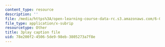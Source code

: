 ```yaml
---
content_type: resource
description: ''
file: /media/https%3A/open-learning-course-data-rc.s3.amazonaws.com/6-006-introduction-to-algorithms-fall-2011/78e200f245065de998eb3805273a7f8e_4iXLnF3hExw.vtt
file_type: application/x-subrip
resourcetype: Other
title: 3play caption file
uid: 78e200f2-4506-5de9-98eb-3805273a7f8e
---
```

